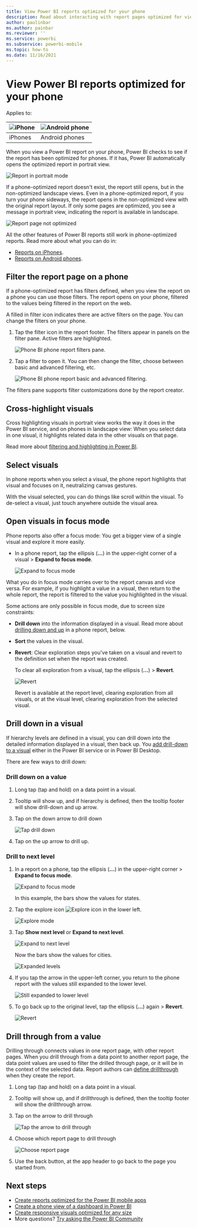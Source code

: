 ```yaml
---
title: View Power BI reports optimized for your phone
description: Read about interacting with report pages optimized for viewing in the Power BI phone apps.
author: paulinbar
ms.author: painbar
ms.reviewer: ''
ms.service: powerbi
ms.subservice: powerbi-mobile
ms.topic: how-to
ms.date: 11/16/2021
---
```

# View Power BI reports optimized for your phone

Applies to:

| ![iPhone](./media/mobile-apps-view-phone-report/ios-logo-40-px.png) | ![Android phone](./media/mobile-apps-view-phone-report/android-logo-40-px.png) |
|:--- |:--- |
| iPhones |Android phones |

When you view a Power BI report on your phone, Power BI checks to see if the report has been optimized for phones. If it has, Power BI automatically opens the optimized report in portrait view.

![Report in portrait mode](./media/mobile-apps-view-phone-report/07-power-bi-phone-report-portrait.png)

If a phone-optimized report doesn't exist, the report still opens, but in the non-optimized landscape views. Even in a phone-optimized report, if you turn your phone sideways, the report opens in the non-optimized view with the original report layout. If only some pages are optimized, you see a message in portrait view, indicating the report is available in landscape.

![Report page not optimized](./media/mobile-apps-view-phone-report/06-power-bi-phone-report-page-not-optimized.png)

All the other features of Power BI reports still work in phone-optimized reports. Read more about what you can do in:

* [Reports on iPhones](mobile-reports-in-the-mobile-apps.md). 
* [Reports on Android phones](mobile-reports-in-the-mobile-apps.md).

## Filter the report page on a phone
If a phone-optimized report has filters defined, when you view the report on a phone you can use those filters. The report opens on your phone, filtered to the values being filtered in the report on the web.

A filled in filter icon indicates there are active filters on the page. You can change the filters on your phone.

1. Tap the filter icon in the report footer. The filters appear in panels on the filter pane. Active filters are highlighted.
   
    ![Phone BI phone report filters pane.](./media/mobile-apps-view-phone-report/power-bi-iphone-active-filters.png)

2. Tap a filter to open it. You can then change the filter, choose between basic and advanced filtering, etc.
    
    ![Phone BI phone report basic and advanced filtering.](./media/mobile-apps-view-phone-report/power-bi-iphone-basic-advanced-filtering.png)

The filters pane supports filter customizations done by the report creator.

## Cross-highlight visuals
Cross highlighting visuals in portrait view works the way it does in the Power BI service, and on phones in landscape view: When you select data in one visual, it highlights related data in the other visuals on that page.

Read more about [filtering and highlighting in Power BI](../../create-reports/power-bi-reports-filters-and-highlighting.md).

## Select visuals
In phone reports when you select a visual, the phone report highlights that visual and focuses on it, neutralizing canvas gestures.

With the visual selected, you can do things like scroll within the visual. To de-select a visual, just touch anywhere outside the visual area.

## Open visuals in focus mode
Phone reports also offer a focus mode: You get a bigger view of a single visual and explore it more easily.

* In a phone report, tap the ellipsis (**...**) in the upper-right corner of a visual  > **Expand to focus mode**.
  
    ![Expand to focus mode](media/mobile-apps-view-phone-report/power-bi-phone-report-focus-mode.png)

What you do in focus mode carries over to the report canvas and vice versa. For example, if you highlight a value in a visual, then return to the whole report, the report is filtered to the value you highlighted in the visual.

Some actions are only possible in focus mode, due to screen size constraints:

* **Drill down** into the information displayed in a visual. Read more about [drilling down and up](mobile-apps-view-phone-report.md#drill-down-in-a-visual) in a phone report, below.
* **Sort** the values in the visual.
* **Revert**: Clear exploration steps you've taken on a visual and revert to the definition set when the report was created.
  
    To clear all exploration from a visual, tap the ellipsis (**...**) > **Revert**.
  
    ![Revert](media/mobile-apps-view-phone-report/power-bi-phone-report-revert-levels.png)
  
    Revert is available at the report level, clearing exploration from all visuals, or at the visual level, clearing exploration from the selected visual.   

## Drill down in a visual
If hierarchy levels are defined in a visual, you can drill down into the detailed information displayed in a visual, then back up. You [add drill-down to a visual](../end-user-drill.md) either in the Power BI service or in Power BI Desktop.

There are few ways to drill down:

### Drill down on a value
1. Long tap (tap and hold) on a data point in a visual.
2. Tooltip will show up, and if hierarchy is defined, then the tooltip footer will show drill-down and up arrow.
3. Tap on the down arrow to drill down

    ![Tap drill down](media/mobile-apps-view-phone-report/report-drill-down.png)
    
4. Tap on the up arrow to drill up.

### Drill to next level
1. In a report on a phone, tap the ellipsis (**...**) in the upper-right corner > **Expand to focus mode**.
   
    ![Expand to focus mode](media/mobile-apps-view-phone-report/power-bi-phone-report-focus-mode.png)
   
    In this example, the bars show the values for states.
2. Tap the explore icon ![Explore icon](./media/mobile-apps-view-phone-report/power-bi-phone-report-explore-icon.png) in the lower left.
   
    ![Explore mode](./media/mobile-apps-view-phone-report/power-bi-phone-report-explore-mode.png)
3. Tap **Show next level** or **Expand to next level**.
   
    ![Expand to next level](./media/mobile-apps-view-phone-report/power-bi-phone-report-expand-levels.png)
   
    Now the bars show the values for cities.
   
    ![Expanded levels](./media/mobile-apps-view-phone-report/power-bi-phone-report-expanded-levels.png)
4. If you tap the arrow in the upper-left corner, you return to the phone report with the values still expanded to the lower level.
   
    ![Still expanded to lower level](./media/mobile-apps-view-phone-report/power-bi-back-to-phone-report-expanded-levels.png)
5. To go back up to the original level, tap the ellipsis (**...**) again > **Revert**.
   
    ![Revert](media/mobile-apps-view-phone-report/power-bi-phone-report-revert-levels.png)

## Drill through from a value
Drilling through connects values in one report page, with other report pages. When you drill through from a data point to another report page, the data point values are used to filter the drilled through page, or it will be in the context of the selected data.
Report authors can [define drillthrough](../../create-reports/desktop-drillthrough.md) when they create the report.

1. Long tap (tap and hold) on a data point in a visual.
2. Tooltip will show up, and if drillthrough is defined, then the tooltip footer will show the drillthrough arrow.
3. Tap on the arrow to drill through

    ![Tap the arrow to drill through](media/mobile-apps-view-phone-report/report-drill-through1.png)

4. Choose which report page to drill through

    ![Choose report page](media/mobile-apps-view-phone-report/report-drill-through2.png)

5. Use the back button, at the app header to go back to the page you started from.


## Next steps
* [Create reports optimized for the Power BI mobile apps](../../create-reports/desktop-create-phone-report.md)
* [Create a phone view of a dashboard in Power BI](../../create-reports/service-create-dashboard-mobile-phone-view.md)
* [Create responsive visuals optimized for any size](../../visuals/power-bi-report-visualizations.md)
* More questions? [Try asking the Power BI Community](https://community.powerbi.com/)